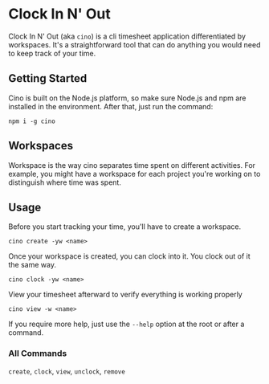 # Clock In N' Out
Clock In N' Out (aka `cino`) is a cli timesheet application differentiated by workspaces. It's a straightforward tool that can do anything you would need to keep track of your time.

## Getting Started
Cino is built on the Node.js platform, so make sure Node.js and npm are installed in the environment. After that, just run the command:
```
npm i -g cino
```

## Workspaces
Workspace is the way cino separates time spent on different activities. For example, you might have a workspace for each project you're working on to distinguish where time was spent.

## Usage
Before you start tracking your time, you'll have to create a workspace.
```
cino create -yw <name>
```
Once your workspace is created, you can clock into it. You clock out of it the same way.
```
cino clock -yw <name>
```
View your timesheet afterward to verify everything is working properly
```
cino view -w <name>
```

If you require more help, just use the `--help` option at the root or after a command.

### All Commands
`create`, `clock`, `view`, `unclock`, `remove`